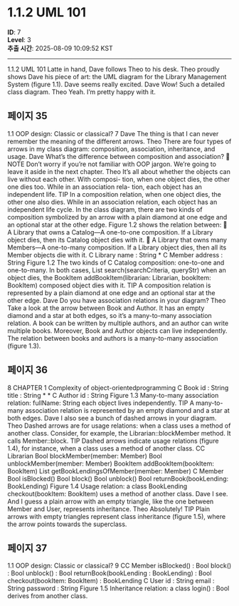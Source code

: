 # 1.1.2 UML 101

**ID**: 7  
**Level**: 3  
**추출 시간**: 2025-08-09 10:09:52 KST

---

1.1.2 UML 101
Latte in hand, Dave follows Theo to his desk. Theo proudly shows Dave his piece of art: the
UML diagram for the Library Management System (figure 1.1). Dave seems really excited.
Dave Wow! Such a detailed class diagram.
Theo Yeah. I’m pretty happy with it.

## 페이지 35

1.1 OOP design: Classic or classical? 7
Dave The thing is that I can never remember the meaning of the different arrows.
Theo There are four types of arrows in my class diagram: composition, association,
inheritance, and usage.
Dave What’s the difference between composition and association?
 NOTE Don’t worry if you’re not familiar with OOP jargon. We’re going to leave it
aside in the next chapter.
Theo It’s all about whether the objects can live without each other. With composi-
tion, when one object dies, the other one dies too. While in an association rela-
tion, each object has an independent life.
TIP In a composition relation, when one object dies, the other one also dies. While
in an association relation, each object has an independent life cycle.
In the class diagram, there are two kinds of composition symbolized by an arrow with
a plain diamond at one edge and an optional star at the other edge. Figure 1.2 shows
the relation between:
 A Library that owns a Catalog—A one-to-one composition. If a Library object
dies, then its Catalog object dies with it.
 A Library that owns many Members—A one-to-many composition. If a Library
object dies, then all its Member objects die with it.
C Library
name : String * C Member
address : String
Figure 1.2 The two kinds of
C Catalog composition: one-to-one and
one-to-many. In both cases,
List<Book> search(searchCriteria, queryStr) when an object dies, the
BookItem addBookItem(librarian: Librarian, bookItem: BookItem)
composed object dies with it.
TIP A composition relation is represented by a plain diamond at one edge and an
optional star at the other edge.
Dave Do you have association relations in your diagram?
Theo Take a look at the arrow between Book and Author. It has an empty diamond
and a star at both edges, so it’s a many-to-many association relation.
A book can be written by multiple authors, and an author can write multiple books.
Moreover, Book and Author objects can live independently. The relation between
books and authors is a many-to-many association (figure 1.3).

## 페이지 36

8 CHAPTER 1 Complexity of object-orientedprogramming
C Book
id : String
title : String
*
*
C Author
id : String Figure 1.3 Many-to-many association relation:
fullName: String
each object lives independently.
TIP A many-to-many association relation is represented by an empty diamond and a
star at both edges.
Dave I also see a bunch of dashed arrows in your diagram.
Theo Dashed arrows are for usage relations: when a class uses a method of another
class. Consider, for example, the Librarian::blockMember method. It calls
Member::block.
TIP Dashed arrows indicate usage relations (figure 1.4), for instance, when a class
uses a method of another class.
CC Librarian
Bool blockMember(member: Member)
Bool unblockMember(member: Member)
BookItem addBookItem(bookItem: BookItem)
List<BookLending> getBookLendingsOfMember(member: Member)
C Member
Bool isBlocked()
Bool block()
Bool unblock()
Bool returnBook(bookLending: BookLending) Figure 1.4 Usage relation: a class
BookLending checkout(bookItem: BookItem) uses a method of another class.
Dave I see. And I guess a plain arrow with an empty triangle, like the one between
Member and User, represents inheritance.
Theo Absolutely!
TIP Plain arrows with empty triangles represent class inheritance (figure 1.5), where
the arrow points towards the superclass.

## 페이지 37

1.1 OOP design: Classic or classical? 9
CC Member
isBlocked() : Bool
block() : Bool
unblock() : Bool
returnBook(bookLending : BookLending) : Bool
checkout(bookItem: BookItem) : BookLending
C User
id : String
email : String
password : String Figure 1.5 Inheritance relation: a class
login() : Bool derives from another class.
